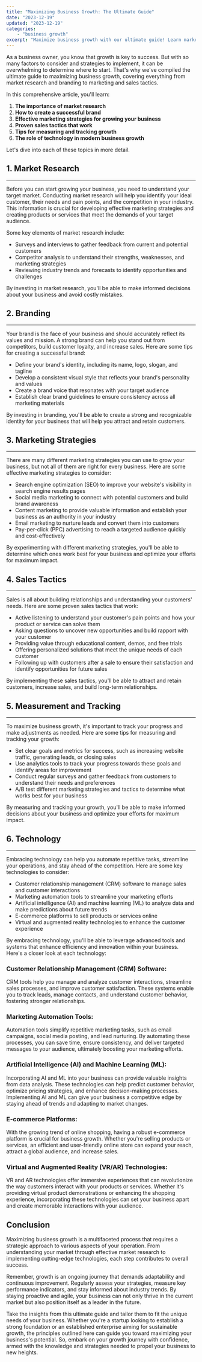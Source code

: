 ```yaml
---
title: "Maximizing Business Growth: The Ultimate Guide"
date: "2023-12-19"
updated: "2023-12-19"
categories: 
    - "business growth"
excerpt: "Maximize business growth with our ultimate guide! Learn market research, branding, effective marketing strategies, proven sales tactics, measurement & tracking, and technology. Grow your customer base and increase sales today!"
--- 
```

As a business owner, you know that growth is key to success. But with so many factors to consider and strategies to implement, it can be overwhelming to determine where to start. That's why we've compiled the ultimate guide to maximizing business growth, covering everything from market research and branding to marketing and sales tactics.

In this comprehensive article, you'll learn:

1. **The importance of market research**
2. **How to create a successful brand**
3. **Effective marketing strategies for growing your business**
4. **Proven sales tactics that work**
5. **Tips for measuring and tracking growth**
6. **The role of technology in modern business growth**

Let's dive into each of these topics in more detail.

## 1. Market Research
--------------------

Before you can start growing your business, you need to understand your target market. Conducting market research will help you identify your ideal customer, their needs and pain points, and the competition in your industry. This information is crucial for developing effective marketing strategies and creating products or services that meet the demands of your target audience.

Some key elements of market research include:

- Surveys and interviews to gather feedback from current and potential customers
- Competitor analysis to understand their strengths, weaknesses, and marketing strategies
- Reviewing industry trends and forecasts to identify opportunities and challenges

By investing in market research, you'll be able to make informed decisions about your business and avoid costly mistakes.

## 2. Branding
------------

Your brand is the face of your business and should accurately reflect its values and mission. A strong brand can help you stand out from competitors, build customer loyalty, and increase sales. Here are some tips for creating a successful brand:

- Define your brand's identity, including its name, logo, slogan, and tagline
- Develop a consistent visual style that reflects your brand's personality and values
- Create a brand voice that resonates with your target audience
- Establish clear brand guidelines to ensure consistency across all marketing materials

By investing in branding, you'll be able to create a strong and recognizable identity for your business that will help you attract and retain customers.

## 3. Marketing Strategies
----------------------

There are many different marketing strategies you can use to grow your business, but not all of them are right for every business. Here are some effective marketing strategies to consider:

- Search engine optimization (SEO) to improve your website's visibility in search engine results pages
- Social media marketing to connect with potential customers and build brand awareness
- Content marketing to provide valuable information and establish your business as an authority in your industry
- Email marketing to nurture leads and convert them into customers
- Pay-per-click (PPC) advertising to reach a targeted audience quickly and cost-effectively

By experimenting with different marketing strategies, you'll be able to determine which ones work best for your business and optimize your efforts for maximum impact.

## 4. Sales Tactics
----------------

Sales is all about building relationships and understanding your customers' needs. Here are some proven sales tactics that work:

- Active listening to understand your customer's pain points and how your product or service can solve them
- Asking questions to uncover new opportunities and build rapport with your customer
- Providing value through educational content, demos, and free trials
- Offering personalized solutions that meet the unique needs of each customer
- Following up with customers after a sale to ensure their satisfaction and identify opportunities for future sales

By implementing these sales tactics, you'll be able to attract and retain customers, increase sales, and build long-term relationships.

## 5. Measurement and Tracking
----------------------------

To maximize business growth, it's important to track your progress and make adjustments as needed. Here are some tips for measuring and tracking your growth:

- Set clear goals and metrics for success, such as increasing website traffic, generating leads, or closing sales
- Use analytics tools to track your progress towards these goals and identify areas for improvement
- Conduct regular surveys and gather feedback from customers to understand their needs and preferences
- A/B test different marketing strategies and tactics to determine what works best for your business

By measuring and tracking your growth, you'll be able to make informed decisions about your business and optimize your efforts for maximum impact.

## 6. Technology
---------------

Embracing technology can help you automate repetitive tasks, streamline your operations, and stay ahead of the competition. Here are some key technologies to consider:

- Customer relationship management (CRM) software to manage sales and customer interactions
- Marketing automation tools to streamline your marketing efforts
- Artificial intelligence (AI) and machine learning (ML) to analyze data and make predictions about future trends
- E-commerce platforms to sell products or services online
- Virtual and augmented reality technologies to enhance the customer experience

By embracing technology, you'll be able to leverage advanced tools and systems that enhance efficiency and innovation within your business. Here's a closer look at each technology:

### Customer Relationship Management (CRM) Software: 
CRM tools help you manage and analyze customer interactions, streamline sales processes, and improve customer satisfaction. These systems enable you to track leads, manage contacts, and understand customer behavior, fostering stronger relationships.

### Marketing Automation Tools: 
Automation tools simplify repetitive marketing tasks, such as email campaigns, social media posting, and lead nurturing. By automating these processes, you can save time, ensure consistency, and deliver targeted messages to your audience, ultimately boosting your marketing efforts.

### Artificial Intelligence (AI) and Machine Learning (ML): 
Incorporating AI and ML into your business can provide valuable insights from data analysis. These technologies can help predict customer behavior, optimize pricing strategies, and enhance decision-making processes. Implementing AI and ML can give your business a competitive edge by staying ahead of trends and adapting to market changes.

### E-commerce Platforms: 
With the growing trend of online shopping, having a robust e-commerce platform is crucial for business growth. Whether you're selling products or services, an efficient and user-friendly online store can expand your reach, attract a global audience, and increase sales.

### Virtual and Augmented Reality (VR/AR) Technologies: 
VR and AR technologies offer immersive experiences that can revolutionize the way customers interact with your products or services. Whether it's providing virtual product demonstrations or enhancing the shopping experience, incorporating these technologies can set your business apart and create memorable interactions with your audience.


## Conclusion
Maximizing business growth is a multifaceted process that requires a strategic approach to various aspects of your operation. From understanding your market through effective market research to implementing cutting-edge technologies, each step contributes to overall success.

Remember, growth is an ongoing journey that demands adaptability and continuous improvement. Regularly assess your strategies, measure key performance indicators, and stay informed about industry trends. By staying proactive and agile, your business can not only thrive in the current market but also position itself as a leader in the future.

Take the insights from this ultimate guide and tailor them to fit the unique needs of your business. Whether you're a startup looking to establish a strong foundation or an established enterprise aiming for sustainable growth, the principles outlined here can guide you toward maximizing your business's potential. So, embark on your growth journey with confidence, armed with the knowledge and strategies needed to propel your business to new heights.